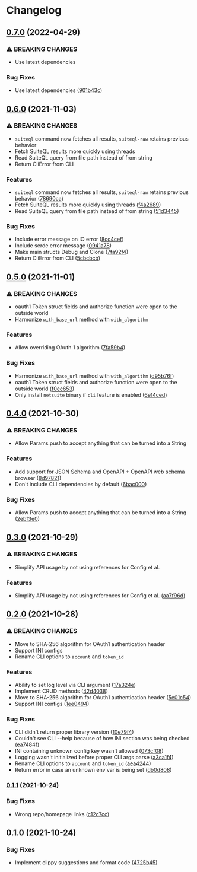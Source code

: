 # Changelog

## [0.7.0](https://github.com/jacobsvante/netsuite-rs/compare/v0.6.0...v0.7.0) (2022-04-29)


### ⚠ BREAKING CHANGES

* Use latest dependencies

### Bug Fixes

* Use latest dependencies ([901b43c](https://github.com/jacobsvante/netsuite-rs/commit/901b43cbc349b9c6b46c688a244e6f34a17f04a3))

## [0.6.0](https://www.github.com/jmagnusson/netsuite-rs/compare/v0.5.0...v0.6.0) (2021-11-03)


### ⚠ BREAKING CHANGES

* `suiteql` command now fetches all results, `suiteql-raw` retains previous behavior
* Fetch SuiteQL results more quickly using threads
* Read SuiteQL query from file path instead of from string
* Return CliError from CLI

### Features

* `suiteql` command now fetches all results, `suiteql-raw` retains previous behavior ([78690ca](https://www.github.com/jmagnusson/netsuite-rs/commit/78690ca398a7c08fe9384c27f5ea8fde1385a6b1))
* Fetch SuiteQL results more quickly using threads ([f4a2689](https://www.github.com/jmagnusson/netsuite-rs/commit/f4a2689baa3903c37d423e20014b05fbdb564571))
* Read SuiteQL query from file path instead of from string ([51d3445](https://www.github.com/jmagnusson/netsuite-rs/commit/51d34455d258a2fceb21d7df12ac3b4c50716ed8))


### Bug Fixes

* Include error message on IO error ([8cc4cef](https://www.github.com/jmagnusson/netsuite-rs/commit/8cc4ceff61fa3a0127642d2a7fc59bfd70a08902))
* Include serde error message ([0941a78](https://www.github.com/jmagnusson/netsuite-rs/commit/0941a7809de2d2b37234f4cbb2f95a765abc02ce))
* Make main structs Debug and Clone ([7fa92f4](https://www.github.com/jmagnusson/netsuite-rs/commit/7fa92f4e0ca3d145b8dbc4ea7f897f3bbf00a868))
* Return CliError from CLI ([5cbcbcb](https://www.github.com/jmagnusson/netsuite-rs/commit/5cbcbcb5efdb3de5519e4c90977e42b81b7c02ad))

## [0.5.0](https://www.github.com/jmagnusson/netsuite-rs/compare/v0.4.0...v0.5.0) (2021-11-01)


### ⚠ BREAKING CHANGES

* oauth1 Token struct fields and authorize function were open to the outside world
* Harmonize `with_base_url` method with `with_algorithm`

### Features

* Allow overriding OAuth 1 algorithm ([7fa59b4](https://www.github.com/jmagnusson/netsuite-rs/commit/7fa59b4612824c0a706aff9722031e632e8250b3))


### Bug Fixes

* Harmonize `with_base_url` method with `with_algorithm` ([d95b76f](https://www.github.com/jmagnusson/netsuite-rs/commit/d95b76fcbfc959349da4fa0ab00688cbf8818bf7))
* oauth1 Token struct fields and authorize function were open to the outside world ([f0ec653](https://www.github.com/jmagnusson/netsuite-rs/commit/f0ec6532b56594c54939ae1cb0de6ef9832617c2))
* Only install `netsuite` binary if `cli` feature is enabled ([6e14ced](https://www.github.com/jmagnusson/netsuite-rs/commit/6e14ceda77a027958fa09377daad7d202c097790))

## [0.4.0](https://www.github.com/jmagnusson/netsuite-rs/compare/v0.3.0...v0.4.0) (2021-10-30)


### ⚠ BREAKING CHANGES

* Allow Params.push to accept anything that can be turned into a String

### Features

* Add support for JSON Schema and OpenAPI + OpenAPI web schema browser ([8d97821](https://www.github.com/jmagnusson/netsuite-rs/commit/8d978213f045e2a6ad19f102489f52c9f89eda69))
* Don't include CLI dependencies by default ([6bac000](https://www.github.com/jmagnusson/netsuite-rs/commit/6bac0009a78775a141b0ece4f07ac2dede54a298))


### Bug Fixes

* Allow Params.push to accept anything that can be turned into a String ([2ebf3e0](https://www.github.com/jmagnusson/netsuite-rs/commit/2ebf3e02801bd868dc2da27d70b58d34bd74e665))

## [0.3.0](https://www.github.com/jmagnusson/netsuite-rs/compare/v0.2.0...v0.3.0) (2021-10-29)


### ⚠ BREAKING CHANGES

* Simplify API usage by not using references for Config et al.

### Features

* Simplify API usage by not using references for Config et al. ([aa7f96d](https://www.github.com/jmagnusson/netsuite-rs/commit/aa7f96d079b65155becded72632da01b4b1d4dc3))

## [0.2.0](https://www.github.com/jmagnusson/netsuite-rs/compare/v0.1.1...v0.2.0) (2021-10-28)


### ⚠ BREAKING CHANGES

* Move to SHA-256 algorithm for OAuth1 authentication header
* Support INI configs
* Rename CLI options to `account` and `token_id`

### Features

* Ability to set log level via CLI argument ([17a324e](https://www.github.com/jmagnusson/netsuite-rs/commit/17a324e6b2bc7b2e6bf370cb5369507ad37d8a58))
* Implement CRUD methods ([42d4038](https://www.github.com/jmagnusson/netsuite-rs/commit/42d40385077bd3c91208dbfd5acc9a3caaf6b250))
* Move to SHA-256 algorithm for OAuth1 authentication header ([5e01c54](https://www.github.com/jmagnusson/netsuite-rs/commit/5e01c549c7297018468ebc9970ae0b909a57e141))
* Support INI configs ([1ee0494](https://www.github.com/jmagnusson/netsuite-rs/commit/1ee049413f2ebc70e5f785e2fc8448a1bd73047d))


### Bug Fixes

* CLI didn't return proper library version ([10e79f4](https://www.github.com/jmagnusson/netsuite-rs/commit/10e79f49be7b2d9fb7dee1569a59a727881b56df))
* Couldn't see CLI --help because of how INI section was being checked ([ea7484f](https://www.github.com/jmagnusson/netsuite-rs/commit/ea7484f54b4ed18632325dad0a4bf2f29ffdbb95))
* INI containing unknown config key wasn't allowed ([073cf08](https://www.github.com/jmagnusson/netsuite-rs/commit/073cf0822055403be68da5f9bb2891f70343824b))
* Logging wasn't initialized before proper CLI args parse ([a3ca1f4](https://www.github.com/jmagnusson/netsuite-rs/commit/a3ca1f46f0b4ff9eb790f6c3cc0a927472afffdd))
* Rename CLI options to `account` and `token_id` ([aea4244](https://www.github.com/jmagnusson/netsuite-rs/commit/aea42448a39c37f87abe26a3892cb5edd0729f4d))
* Return error in case an unknown env var is being set ([db0d808](https://www.github.com/jmagnusson/netsuite-rs/commit/db0d80843516d80f9e8295db6ecb5ad5845d338b))

### [0.1.1](https://www.github.com/jmagnusson/netsuite-rs/compare/v0.1.0...v0.1.1) (2021-10-24)


### Bug Fixes

* Wrong repo/homepage links ([c12c7cc](https://www.github.com/jmagnusson/netsuite-rs/commit/c12c7ccd81202d055d0c2bbb9eac49b7841bd1b9))

## 0.1.0 (2021-10-24)


### Bug Fixes

* Implement clippy suggestions and format code ([4725b45](https://www.github.com/jmagnusson/netsuite-rs/commit/4725b45c56751756a3ac982bfe99be112dae6b6d))
